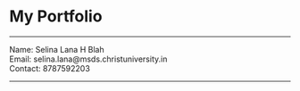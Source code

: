 <h1>My Portfolio</h1>
<hr/>
Name: Selina Lana H Blah<br/>
Email: selina.lana@msds.christuniversity.in<br/>
Contact: 8787592203<br/>
<hr/>

